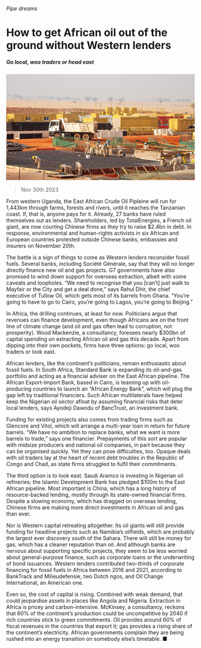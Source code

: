###### Pipe dreams

# How to get African oil out of the ground without Western lenders 

##### Go local, woo traders or head east 

![image](images/20231202_FNP001.jpg) 

> Nov 30th 2023 

From western Uganda, the East African Crude Oil Pipleine will run for 1,443km through farms, forests and rivers, until it reaches the Tanzanian coast. If, that is, anyone pays for it. Already, 27 banks have ruled themselves out as lenders. Shareholders, led by TotalEnergies, a French oil giant, are now courting Chinese firms as they try to raise $2.4bn in debt. In response, environmental and human-rights activists in six African and European countries protested outside Chinese banks, embassies and insurers on November 20th.

The battle is a sign of things to come as Western lenders reconsider fossil fuels. Several banks, including Société Générale, say that they will no longer directly finance new oil and gas projects. G7 governments have also promised to wind down support for overseas extraction, albeit with some caveats and loopholes. “We need to recognise that you [can’t] just walk to Mayfair or the City and get a deal done,” says Rahul Dhir, the chief executive of Tullow Oil, which gets most of its barrels from Ghana. “You’re going to have to go to Cairo, you’re going to Lagos, you’re going to Beijing.”

In Africa, the drilling continues, at least for now. Politicians argue that revenues can finance development, even though Africans are on the front line of climate change (and oil and gas often lead to corruption, not prosperity). Wood Mackenzie, a consultancy, foresees nearly $300bn of capital spending on extracting African oil and gas this decade. Apart from dipping into their own pockets, firms have three options: go local, woo traders or look east.

African lenders, like the continent’s politicians, remain enthusiastic about fossil fuels. In South Africa, Standard Bank is expanding its oil-and-gas portfolio and acting as a financial adviser on the East African pipeline. The African Export-Import Bank, based in Cairo, is teaming up with oil-producing countries to launch an “African Energy Bank”, which will plug the gap left by traditional financiers. Such African multilaterals have helped keep the Nigerian oil sector afloat by assuming financial risks that deter local lenders, says Ayodeji Dawodu of BancTrust, an investment bank.

Funding for existing projects also comes from trading firms such as Glencore and Vitol, which will arrange a multi-year loan in return for future barrels. “We have no ambition to replace banks, what we want is more barrels to trade,” says one financier. Prepayments of this sort are popular with midsize producers and national oil companies, in part because they can be organised quickly. Yet they can pose difficulties, too. Opaque deals with oil traders lay at the heart of recent debt troubles in the Republic of Congo and Chad, as state firms struggled to fulfil their commitments.

The third option is to look east. Saudi Aramco is investing in Nigerian oil refineries; the Islamic Development Bank has pledged $100m to the East African pipeline. Most important is China, which has a long history of resource-backed lending, mostly through its state-owned financial firms. Despite a slowing economy, which has dragged on overseas lending, Chinese firms are making more direct investments in African oil and gas than ever. 

Nor is Western capital retreating altogether. Its oil giants will still provide funding for headline projects such as Namibia’s oilfields, which are probably the largest ever discovery south of the Sahara. There will still be money for gas, which has a cleaner reputation than oil. And although banks are nervous about supporting specific projects, they seem to be less worried about general-purpose finance, such as corporate loans or the underwriting of bond issuances. Western lenders contributed two-thirds of corporate financing for fossil fuels in Africa between 2016 and 2021, according to BankTrack and Milieudefensie, two Dutch ngos, and Oil Change International, an American one.

Even so, the cost of capital is rising. Combined with weak demand, that could jeopardise assets in places like Angola and Nigeria. Extraction in Africa is pricey and carbon-intensive. McKinsey, a consultancy, reckons that 60% of the continent’s production could be uncompetitive by 2040 if rich countries stick to green commitments. Oil provides around 60% of fiscal revenues in the countries that export it; gas provides a rising share of the continent’s electricity. African governments complain they are being rushed into an energy transition on somebody else’s timetable. ■



